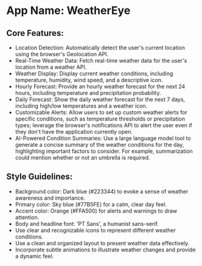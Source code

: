 # **App Name**: WeatherEye

## Core Features:

- Location Detection: Automatically detect the user's current location using the browser's Geolocation API.
- Real-Time Weather Data: Fetch real-time weather data for the user's location from a weather API.
- Weather Display: Display current weather conditions, including temperature, humidity, wind speed, and a descriptive icon.
- Hourly Forecast: Provide an hourly weather forecast for the next 24 hours, including temperature and precipitation probability.
- Daily Forecast: Show the daily weather forecast for the next 7 days, including high/low temperatures and a weather icon.
- Customizable Alerts: Allow users to set up custom weather alerts for specific conditions, such as temperature thresholds or precipitation types; leverage the browser's notifications API to alert the user even if they don't have the application currently open.
- AI-Powered Condition Summaries: Use a large language model tool to generate a concise summary of the weather conditions for the day, highlighting important factors to consider. For example, summarization could mention whether or not an umbrella is required.

## Style Guidelines:

- Background color: Dark blue (#223344) to evoke a sense of weather awareness and importance.
- Primary color: Sky blue (#77B5FE) for a calm, clear day feel.
- Accent color: Orange (#FFA500) for alerts and warnings to draw attention.
- Body and headline font: 'PT Sans', a humanist sans-serif.
- Use clear and recognizable icons to represent different weather conditions.
- Use a clean and organized layout to present weather data effectively.
- Incorporate subtle animations to illustrate weather changes and provide a dynamic feel.